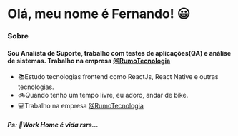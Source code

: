 # Olá, meu nome é Fernando! 😀
### Sobre
#### Sou Analista de Suporte, trabalho com testes de aplicações(QA) e análise de sistemas. Trabalho na empresa [@RumoTecnologia](https://www.rumotecnologia.com.br/)
* 📚Estudo tecnologias frontend como ReactJs, React Native e outras tecnologias.
* 🚲Quando tenho um tempo livre, eu adoro, andar de bike.
* 💻Trabalho na empresa [@RumoTecnologia](https://www.rumotecnologia.com.br/)
##### Ps: 🏡Work Home é vida rsrs...
